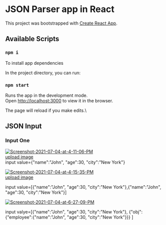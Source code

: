# JSON Parser app in React

This project was bootstrapped with [Create React App](https://github.com/facebook/create-react-app).

## Available Scripts

### `npm i`

To install app dependencies


In the project directory, you can run:

### `npm start`

Runs the app in the development mode.\
Open [http://localhost:3000](http://localhost:3000) to view it in the browser.

The page will reload if you make edits.\


## JSON Input

### Input One
<a href="https://ibb.co/F6ZY38m"><img src="https://i.ibb.co/K64shVb/Screenshot-2021-07-04-at-4-11-06-PM.png" alt="Screenshot-2021-07-04-at-4-11-06-PM" border="0"></a><br /><a target='_blank' href='https://imgbb.com/'>upload image</a><br />
input value={"name":"John", "age":30, "city":"New York"}



<a href="https://ibb.co/Xk3NXvp"><img src="https://i.ibb.co/VpQrVPD/Screenshot-2021-07-04-at-4-15-35-PM.png" alt="Screenshot-2021-07-04-at-4-15-35-PM" border="0"></a><br /><a target='_blank' href='https://imgbb.com/'>upload image</a><br />

input value=[{"name":"John", "age":30, "city":"New York"},{"name":"John", "age":30, "city":"New York"}]

<a href="https://ibb.co/rMj702k"><img src="https://i.ibb.co/WFhx5vn/Screenshot-2021-07-04-at-6-27-09-PM.png" alt="Screenshot-2021-07-04-at-6-27-09-PM" border="0"></a>

input valye=[{"name":"John", "age":30, "city":"New York"},
{"obj":{"employee":{"name":"John", "age":30, "city":"New York"}}}
]
